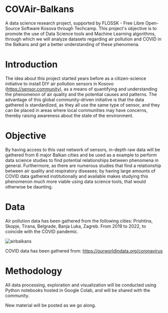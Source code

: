 # COVAir-Balkans
A data science research project, supported by FLOSSK - Free Libre Open-Source Software Kosova through Techcamp. This project's objective is to promote the use of Data Science tools and Machine Learning algorithms, through which we will analyze datasets regarding air pollution and COVID in the Balkans and get a better understanding of these phenomena. 

# Introduction
The idea about this project started years before as a citizen-science initiative to install DIY air pollution sensors in Kosovo (https://sensor.community), as a means of quantifying and understanding the phenomenon of air quality and the potential causes and patterns. The advantage of this global community-driven initiative is that the data gathered is standardized, as they all use the same type of sensor, and they can be placed in areas where local communities may have concerns, thereby raising awareness about the state of the environment.

# Objective
By having access to this vast network of sensors, in-depth raw data will be gathered from 6 major Balkan cities and be used as a example to perform data science studies to find potential relationships between phenomena in general. Furthermore, as there are numerous studies that find a relationship between air quality and respiratory diseases; by having large amounts of COVID data gathered institutionally and available makes studying this phenomenon much more viable using data science tools, that would otherwise be daunting. 

# Data
Air pollution data has been gathered from the following cities: Prishtina, Skopje, Tirana, Belgrade, Banja Luka, Zagreb. From 2019 to 2022, to coincide with the COVID pandemic.

![airbalkans](https://user-images.githubusercontent.com/33126053/183589125-13294521-220f-4571-a6f8-418688de8fd2.jpg)

COVID data has been gathered from: https://ourworldindata.org/coronavirus

# Methodology
All data processing, exploration and visualization will be conducted using Python notebooks hosted in Google Colab, and will be shared with the community.

New material will be posted as we go along.
